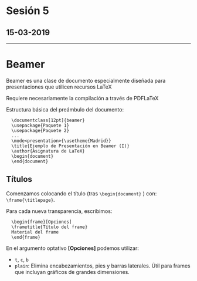 # Sesión 5
## 15-03-2019

---

# Beamer

Beamer es una clase de documento especialmente diseñada para presentaciones que utilicen recursos LaTeX

Requiere necesariamente la compilación a través de PDFLaTeX

Estructura básica del preámbulo del documento:

      \documentclass[12pt]{beamer}
      \usepackage{Paquete 1}
      \usepackage{Paquete 2}
      ...
      \mode<presentation>{\usetheme{Madrid}}
      \title{Ejemplo de Presentación en Beamer (I)}
      \author{Asignatura de LaTeX}
      \begin{document}
      \end{document}

## Títulos

Comenzamos colocando el título (tras `\begin{document}` ) con: `\frame{\titlepage}`.

Para cada nueva transparencia, escribimos:

      \begin{frame}[Opciones]
      \frametitle{Título del frame}
      Material del frame
      \end{frame}

En el argumento optativo **[Opciones]** podemos utilizar:
-  `t`, `c`, `b`
- `plain`: Elimina encabezamientos, pies y barras laterales.
Útil para frames que incluyan gráficos de grandes dimensiones.
